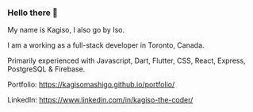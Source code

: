 ### Hello there 👋

My name is Kagiso, I also go by Iso. 

I am a working as a full-stack developer in Toronto, Canada.

Primarily experienced with Javascript, Dart, Flutter, CSS, React, Express, PostgreSQL & Firebase. 

Portfolio: https://kagisomashigo.github.io/portfolio/

LinkedIn: https://www.linkedin.com/in/kagiso-the-coder/

